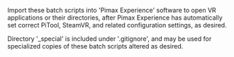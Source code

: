 
Import these batch scripts into 'Pimax Experience' software to open VR applications or their directories, after Pimax Experience has automatically set correct PiTool, SteamVR, and related configuration settings, as desired.

Directory '_special' is included under '.gitignore', and may be used for specialized copies of these batch scripts altered as desired.


